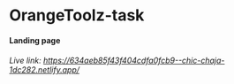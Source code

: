 # OrangeToolz-task

#### Landing page

###### Live link: https://634aeb85f43f404cdfa0fcb9--chic-chaja-1dc282.netlify.app/

